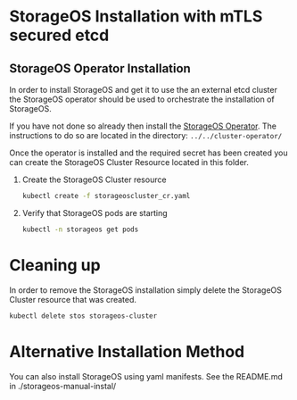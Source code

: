 # StorageOS Installation with mTLS secured etcd

## StorageOS Operator Installation

In order to install StorageOS and get it to use the an external etcd cluster
the StorageOS operator should be used to orchestrate the installation of
StorageOS.

If you have not done so already then install the [StorageOS
Operator](https://docs.storageos.com/docs/reference/cluster-operator/). The
instructions to do so are located in the directory: `../../cluster-operator/`

Once the operator is installed and the required secret has been created you can
create the StorageOS Cluster Resource located in this folder.

1. Create the StorageOS Cluster resource
    ```bash
    kubectl create -f storageoscluster_cr.yaml
    ```
1. Verify that StorageOS pods are starting
    ```bash
   kubectl -n storageos get pods
    ```

# Cleaning up

In order to remove the StorageOS installation simply delete the StorageOS
Cluster resource that was created.

```bash
kubectl delete stos storageos-cluster
```

# Alternative Installation Method

You can also install StorageOS using yaml manifests. See the README.md in
./storageos-manual-instal/
